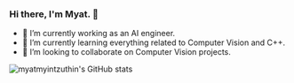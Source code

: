 ### Hi there, I'm Myat. 👋

- 🔭 I’m currently working as an AI engineer.
- 🌱 I’m currently learning everything related to Computer Vision and C++.
- 👯 I’m looking to collaborate on Computer Vision projects.


![myatmyintzuthin's GitHub stats](https://github-readme-stats.vercel.app/api?username=myatmyintzuthin&count_private=false&theme=tokyonight&hide=contribs)
